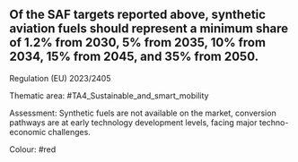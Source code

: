 ## Of the SAF targets reported above, synthetic aviation fuels should represent a minimum share of 1.2% from 2030, 5% from 2035, 10% from 2034, 15% from 2045, and 35% from 2050.
Regulation (EU) 2023/2405

Thematic area: #TA4_Sustainable_and_smart_mobility

Assessment: Synthetic fuels are not available on the market, conversion pathways are at early technology development levels, facing major techno-economic challenges.

Colour: #red